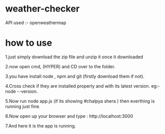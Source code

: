 # weather-checker
API used :- openweathermap 


<h1>how to use </h1>
<p>1.just simply download the zip file and unzip it once it downloaded </p>
<p>2.now open cmd, (HYPER)  and CD over to the folder.</p>
<p>3.you have install node , npm and git (firstly download them if not).</p>
<p>4.Cross check if they are installed properly and with its latest version. eg:-  node --version.</p>
<p>5.Now run node app.js (if its showing #chalpya shera ) then everthing is running just fine.</p>
<p>6.Now open up your browser and type :  http://localhost:3000  </p>
<p>7.And here it is the app is running.</p>
